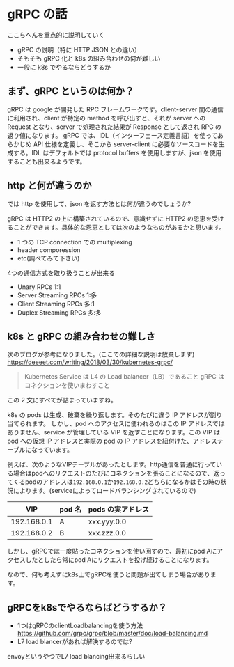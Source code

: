 # gRPC の話

ここらへんを重点的に説明していく

- gRPC の説明（特に HTTP JSON との違い）
- そもそも gRPC 化と k8s の組み合わせの何が難しい
- 一般に k8s でやるならどうするか

## まず、gRPC というのは何か？

gRPC は google が開発した RPC フレームワークです。client-server 間の通信に利用され、client が特定の method を呼び出すと、それが server への Request となり、server で処理された結果が Response として返され RPC の返り値になります。
gRPC では、IDL（インターフェース定義言語）を使ってあらかじめ API 仕様を定義し、そこから server-client に必要なソースコードを生成する。IDL はデフォルトでは protocol buffers を使用しますが、json を使用することも出来るようです。

## http と何が違うのか

では http を使用して、json を返す方法とは何が違うのでしょうか?

gRPC は HTTP2 の上に構築されているので、意識せずに HTTP2 の恩恵を受けることができます。具体的な恩恵としては次のようなものがあるかと思います。

- 1 つの TCP connection での multiplexing
- header comporession
- etc(調べてみて下さい)


4つの通信方式を取り扱うことが出来る

- Unary RPCs 1:1
- Server Streaming RPCs 1:多
- Client Streaming RPCs 多:1
- Duplex Streaming RPCs 多:多

## k8s と gRPC の組み合わせの難しさ

次のブログが参考になりました。(ここでの詳細な説明は放棄します)
https://deeeet.com/writing/2018/03/30/kubernetes-grpc/

> Kubernetes Service は L4 の Load balancer（LB）であること
> gRPC はコネクションを使いまわすこと

この 2 文にすべてが詰まっていますね。

k8s の pods は生成、破棄を繰り返します。そのたびに違う IP アドレスが割り当てられます。
しかし、pod へのアクセスに使われるのはこの IP アドレスではありません、service が管理している VIP を返すことになります。この VIP は pod への仮想 IP アドレスと実際の pod の IP アドレスを紐付けた、アドレステーブルになっています。

例えば、次のようなVIPテーブルがあったとします。http通信を普通に行っている場合はpodへのリクエストのたびにコネクションを張ることになるので、返ってくるpodのアドレスは`192.168.0.1`か`192.168.0.2`どちらになるかはその時の状況によります。(serviceによってロードバランシングされているので)

| VIP         | pod 名 | pods の実アドレス |
| ----------- | ------ | ----------------- |
| 192.168.0.1 | A      | xxx.yyy.0.0       |
| 192.168.0.2 | B      | xxx.zzz.0.0       |

しかし、gRPCでは一度貼ったコネクションを使い回すので、最初にpod Aにアクセスしたとしたら常にpod Aにリクエストを投げ続けることになります。

なので、何も考えずにk8s上でgRPCを使うと問題が出てしまう場合があります。

## gRPCをk8sでやるならばどうするか？

- 1つはgRPCのclientLoadbalancingを使う方法 https://github.com/grpc/grpc/blob/master/doc/load-balancing.md
- L7 load blancerがあれば解決するのでは?

envoyというやつでL7 load blancing出来るらしい

